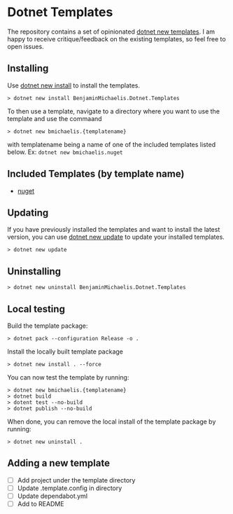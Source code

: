 # Dotnet Templates

The repository contains a set of opinionated [dotnet new templates](https://learn.microsoft.com/dotnet/core/tools/custom-templates). I am happy to receive critique/feedback on the existing templates, so feel free to open issues.

## Installing

Use [dotnet new install](https://learn.microsoft.com/dotnet/core/tools/dotnet-new-install) to install the templates.

```cli
> dotnet new install BenjaminMichaelis.Dotnet.Templates
```

To then use a template, navigate to a directory where you want to use the template and use the commaand

```cli
> dotnet new bmichaelis.{templatename}
```

with templatename being a name of one of the included templates listed below. Ex: `dotnet new bmichaelis.nuget`

## Included Templates (by template name)

- [nuget](./templates/Library/NuGet/README.md)

## Updating

If you have previously installed the templates and want to install the latest version, you can use [dotnet new update](https://learn.microsoft.com/dotnet/core/tools/dotnet-new-update) to update your installed templates.

```cli
> dotnet new update
```

## Uninstalling

```cli
> dotnet new uninstall BenjaminMichaelis.Dotnet.Templates
```

## Local testing

Build the template package:

```cli
> dotnet pack --configuration Release -o .
```

Install the locally built template package

```cli
> dotnet new install . --force
```

You can now test the template by running:

```cli
> dotnet new bmichaelis.{templatename}
> dotnet build
> dotent test --no-build
> dotnet publish --no-build
```

When done, you can remove the local install of the template package by running:

```cli
> dotnet new uninstall .
```

## Adding a new template

- [ ] Add project under the template directory
- [ ] Update .template.config in directory
- [ ] Update dependabot.yml
- [ ] Add to README
